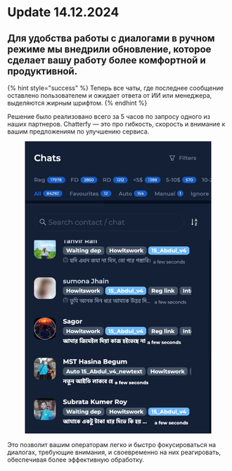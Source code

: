 # Update 14.12.2024

## Для удобства работы с диалогами в ручном режиме мы внедрили обновление, которое сделает вашу работу более комфортной и продуктивной.

{% hint style="success" %}
Теперь все чаты, где последнее сообщение оставлено пользователем и ожидает ответа от ИИ или менеджера, выделяются жирным шрифтом.
{% endhint %}

Решение было реализовано всего за 5 часов по запросу одного из наших партнеров. Chatterfy — это про гибкость, скорость и внимание к вашим предложениям по улучшению сервиса.

<figure><img src="../../.gitbook/assets/image (202).png" alt=""><figcaption></figcaption></figure>

Это позволит вашим операторам легко и быстро фокусироваться на диалогах, требующие внимания, и своевременно на них реагировать, обеспечивая более эффективную обработку.
